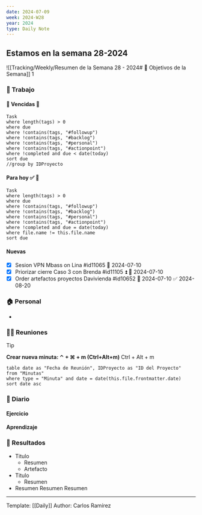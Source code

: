 ```yaml
---
date: 2024-07-09
week: 2024-W28
year: 2024
type: Daily Note
---
```

 
## Estamos en la semana 28-2024
![[Tracking/Weekly/Resumen de la Semana 28 - 2024# 🥅 Objetivos de la Semana]]
 1
### 👷 Trabajo
#### 🚩 Vencidas 👀 
 ```dataview
Task
where length(tags) > 0
where due
where !contains(tags, "#followup")
where !contains(tags, "#backlog")
where !contains(tags, "#personal")
where !contains(tags, "#actionpoint")
where !completed and due < date(today)
sort due
//group by IDProyecto
 ```
#### Para hoy ✅ 💪
 ```dataview
Task
where length(tags) > 0
where due
where !contains(tags, "#followup")
where !contains(tags, "#backlog")
where !contains(tags, "#personal")
where !contains(tags, "#actionpoint")
where !completed and due = date(today)
where file.name != this.file.name
sort due
 ```
#### Nuevas
- [x] Sesion VPN Mbass on Lina #id11065 📅 2024-07-10
- [x] Priorizar cierre Caso 3 con Brenda #id11105  ⏫ 📅 2024-07-10
- [x] Order artefactos proyectos Davivienda #id10652 📅 2024-07-10 ✅ 2024-08-20

### 🏠 Personal
- 

### 🧑‍💼 Reuniones

 > [!TIP]
 > **Crear nueva minuta: ⌃ + ⌘ + m (Ctrl+Alt+m)**
 >  Ctrl + Alt + m

 ```dataview
table date as "Fecha de Reunión", IDProyecto as "ID del Proyecto"
from "Minutas"
where type = "Minuta" and date = date(this.file.frontmatter.date)
sort date asc
```

### 📘 Diario

 

#### Ejercicio

#### Aprendizaje

### 🦄 Resultados
- Titulo
	- Resumen
	- Artefacto
- Titulo
	- Resumen
- Resumen
Resumen
Resumen



---
Template: [[Daily]]
Author: Carlos Ramírez

